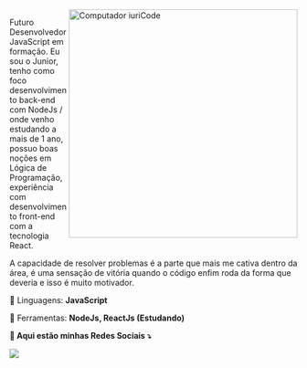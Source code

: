 <img src="https://raw.githubusercontent.com/MicaelliMedeiros/micaellimedeiros/master/image/computer-illustration.png" min-width="400px" max-width="400px" width="400px" align="right" alt="Computador iuriCode">

<p align="left"> 
Futuro Desenvolvedor JavaScript em formação. Eu sou o Junior, tenho como foco desenvolvimento back-end com NodeJs / onde venho estudando a mais de 1 ano, possuo boas noções em Lógica de Programação, experiência com desenvolvimento front-end com a tecnologia React.
  
A capacidade de resolver problemas é a parte que mais me cativa dentro da área, é uma sensação de vitória quando o código enfim roda da forma que deveria e isso é muito motivador.

</p>

<p align="left">
  🦄  Linguagens: <strong>JavaScript</strong>
</p>

<p align="left">
  💼 Ferramentas: <strong> NodeJs, ReactJs (Estudando)
</p>

<p align="left">
  💌 Aqui estão minhas Redes Sociais ⤵️
</p>

<p align="left">
  
  <a href="https://www.linkedin.com/in/junior-hervis-434029122/" alt="Linkedin">
  <img src="https://img.shields.io/badge/-Linkedin-0e76a8?style=flat-square&logo=Linkedin&logoColor=white&link=https://www.linkedin.com/in/francisco-c%C3%A9sar-94838b17b/" /></a>

</p>

